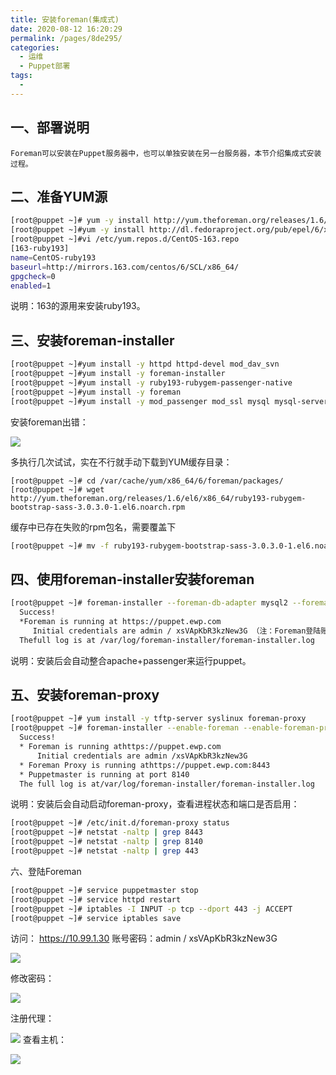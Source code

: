 ```yaml
---
title: 安装foreman(集成式)
date: 2020-08-12 16:20:29
permalink: /pages/8de295/
categories: 
  - 运维
  - Puppet部署
tags: 
  - 
---
```

## 一、部署说明

    Foreman可以安装在Puppet服务器中，也可以单独安装在另一台服务器，本节介绍集成式安装过程。



## 二、准备YUM源
```bash
[root@puppet ~]# yum -y install http://yum.theforeman.org/releases/1.6/el6/x86_64/foreman-release-1.6.3-1.el6.noarch.rpm
[root@puppet ~]#yum -y install http://dl.fedoraproject.org/pub/epel/6/x86_64/epel-release-6-8.noarch.rpm
[root@puppet ~]#vi /etc/yum.repos.d/CentOS-163.repo
[163-ruby193]
name=CentOS-ruby193
baseurl=http://mirrors.163.com/centos/6/SCL/x86_64/ 
gpgcheck=0
enabled=1
```
说明：163的源用来安装ruby193。



## 三、安装foreman-installer
```bash
[root@puppet ~]#yum install -y httpd httpd-devel mod_dav_svn
[root@puppet ~]#yum install -y foreman-installer
[root@puppet ~]#yum install -y ruby193-rubygem-passenger-native 
[root@puppet ~]#yum install -y foreman
[root@puppet ~]#yum install -y mod_passenger mod_ssl mysql mysql-server foreman-mysql2   openssl
```
安装foreman出错：

![](https://s3.51cto.com/wyfs02/M01/70/F4/wKiom1XBt0TAgKwoAAJnrCbRJZQ527.jpg)

多执行几次试试，实在不行就手动下载到YUM缓存目录：
```bsh
[root@puppet ~]# cd /var/cache/yum/x86_64/6/foreman/packages/
[root@puppet ~]# wget http://yum.theforeman.org/releases/1.6/el6/x86_64/ruby193-rubygem-bootstrap-sass-3.0.3.0-1.el6.noarch.rpm
```
缓存中已存在失败的rpm包名，需要覆盖下
```bash
[root@puppet ~]# mv -f ruby193-rubygem-bootstrap-sass-3.0.3.0-1.el6.noarch.rpm.1 ruby193-rubygem-bootstrap-sass-3.0.3.0-1.el6.noarch.rpm
```

## 四、使用foreman-installer安装foreman
```bash
[root@puppet ~]# foreman-installer --foreman-db-adapter mysql2 --foreman-db-type mysql --no-enable-puppet --no-enable-foreman-proxy --foreman-configure-epel-repo=false
  Success!
  *Foreman is running at https://puppet.ewp.com
     Initial credentials are admin / xsVApKbR3kzNew3G （注：Foreman登陆账号）
  Thefull log is at /var/log/foreman-installer/foreman-installer.log
```
说明：安装后会自动整合apache+passenger来运行puppet。



## 五、安装foreman-proxy
```bash
[root@puppet ~]# yum install -y tftp-server syslinux foreman-proxy
[root@puppet ~]# foreman-installer --enable-foreman --enable-foreman-proxy --enable-puppet  --puppet-server=true --foreman-proxy-puppetrun=true  --foreman-proxy-puppetca=true    --foreman-configure-epel-repo=false  --foreman-proxy-register-in-foreman=false
  Success!
  * Foreman is running athttps://puppet.ewp.com
      Initial credentials are admin /xsVApKbR3kzNew3G
  * Foreman Proxy is running athttps://puppet.ewp.com:8443
  * Puppetmaster is running at port 8140
  The full log is at/var/log/foreman-installer/foreman-installer.log
```
说明：安装后会自动启动foreman-proxy，查看进程状态和端口是否启用：
```bash
[root@puppet ~]# /etc/init.d/foreman-proxy status
[root@puppet ~]# netstat -naltp | grep 8443
[root@puppet ~]# netstat -naltp | grep 8140
[root@puppet ~]# netstat -naltp | grep 443
```

六、登陆Foreman
```bash
[root@puppet ~]# service puppetmaster stop
[root@puppet ~]# service httpd restart
[root@puppet ~]# iptables -I INPUT -p tcp --dport 443 -j ACCEPT
[root@puppet ~]# service iptables save
```
 访问： https://10.99.1.30  账号密码：admin / xsVApKbR3kzNew3G

![](https://s3.51cto.com/wyfs02/M00/70/F1/wKioL1XBvEXBJDDcAAFuop3y9zE790.jpg)

修改密码：

![](https://s3.51cto.com/wyfs02/M00/70/F1/wKioL1XBvbLjiZ6-AAHl0C-YYV4193.jpg)

注册代理：

![](https://s3.51cto.com/wyfs02/M02/70/F4/wKiom1XBvDzjqdYwAAJ9I--1YU4606.jpg)
查看主机：

![](https://s3.51cto.com/wyfs02/M02/70/F4/wKiom1XBvQKB9HkgAAIvSz0WvoA815.jpg)